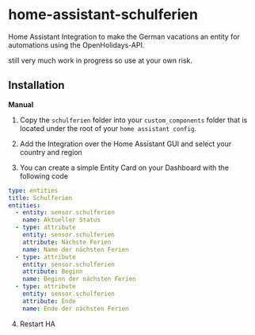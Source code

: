 # home-assistant-schulferien

Home Assistant Integration to make the German vacations an entity for automations using the OpenHolidays-API.

still very much work in progress so use at your own risk.

## Installation

**Manual**

1. Copy the `schulferien` folder into your `custom_components` folder that is located under the root of your `home assistant config`.

2. Add the Integration over the Home Assistant GUI and select your country and region

3. You can create a simple Entity Card on your Dashboard with the following code
```yaml
type: entities
title: Schulferien
entities:
  - entity: sensor.schulferien
    name: Aktueller Status
  - type: attribute
    entity: sensor.schulferien
    attribute: Nächste Ferien
    name: Name der nächsten Ferien
  - type: attribute
    entity: sensor.schulferien
    attribute: Beginn
    name: Beginn der nächsten Ferien
  - type: attribute
    entity: sensor.schulferien
    attribute: Ende
    name: Ende der nächsten Ferien

```
4. Restart HA